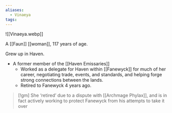 ```yaml
---
aliases:
  - Vinaeya
tags:
---
```

![[Vinaeya.webp]]

A [[Faun]] [[woman]], 117 years of age.

Grew up in Haven. 
* A former member of the [[Haven Emissaries]]
	* Worked as a delegate for Haven within [[Fanewyck]] for much of her career, negotiating trade, events, and standards, and helping forge strong connections between the lands.
	* Retired to Fanewyck 4 years ago.

> [!gm] She ‘retired’ due to a dispute with [[Archmage Phylax]], and is in fact actively working to protect Fanewyck from his attempts to take it over 

